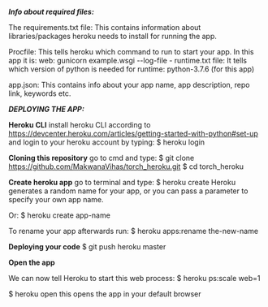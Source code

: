 _**Info about required files:**_

The requirements.txt file:
  This contains information about libraries/packages heroku needs to install for running the app.

Procfile:
  This tells heroku which command to run to start your app.
  In this app it is:
    web: gunicorn example.wsgi --log-file -
runtime.txt file:
  It tells which version of python is needed for runtime:
    python-3.7.6 (for this app)

app.json:
  This contains info about your app name, app description, repo link, keywords etc.

_**DEPLOYING THE APP:**_

**Heroku CLI**
  install heroku CLI according to https://devcenter.heroku.com/articles/getting-started-with-python#set-up and 
  login to your heroku account by typing:
    $ heroku login

**Cloning this repository**
  go to cmd and type: 
    $ git clone https://github.com/MakwanaVihas/torch_heroku.git
    $ cd torch_heroku

**Create heroku app**
  go to terminal and type:
  $ heroku create
  Heroku generates a random name for your app, or you can pass a parameter to specify your own app name.
   
  Or:
  $ heroku create app-name
  
  To rename your app afterwards run:
  $ heroku apps:rename the-new-name

**Deploying your code**
  $ git push heroku master

**Open the app**

  We can now tell Heroku to start this web process:
  $ heroku ps:scale web=1
  
  $ heroku open
  this opens the app in your default browser
